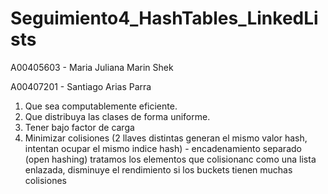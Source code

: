 # Seguimiento4_HashTables_LinkedLists
A00405603 - Maria Juliana Marin Shek

A00407201 - Santiago Arias Parra


1. Que sea computablemente eficiente. 
2. Que distribuya las clases de forma uniforme. 
3. Tener bajo factor de carga 
4. Minimizar colisiones (2 llaves distintas generan el mismo valor hash, intentan ocupar el mismo indice hash) - encadenamiento separado (open hashing) tratamos los elementos que colisionanc como una lista enlazada, disminuye el rendimiento si los buckets tienen muchas colisiones
